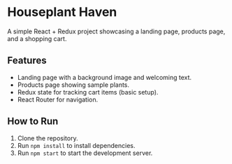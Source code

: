 # Houseplant Haven

A simple React + Redux project showcasing a landing page, products page, and a shopping cart.

## Features
- Landing page with a background image and welcoming text.
- Products page showing sample plants.
- Redux state for tracking cart items (basic setup).
- React Router for navigation.

## How to Run
1. Clone the repository.
2. Run `npm install` to install dependencies.
3. Run `npm start` to start the development server.
